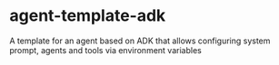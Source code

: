 # agent-template-adk
A template for an agent based on ADK that allows configuring system prompt, agents and tools via environment variables
